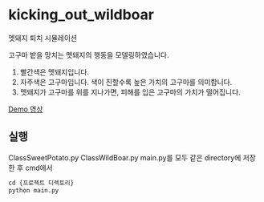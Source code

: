 # kicking_out_wildboar
멧돼지 퇴치 시뮬레이션

고구마 밭을 망치는 멧돼지의 행동을 모델링하였습니다.

1. 빨간색은 멧돼지입니다.
2. 자주색은 고구마입니다. 색이 진할수록 높은 가치의 고구마를 의미합니다.
3. 멧돼지가 고구마를 위를 지나가면, 피해를 입은 고구마의 가치가 떨어집니다.

[Demo 영상](https://youtu.be/EXxjnZ303Zo)  


## 실행 

ClassSweetPotato.py  ClassWildBoar.py main.py를 모두 같은 directory에 저장한 후 cmd에서

```py
cd {프로젝트 디렉토리}
python main.py
```
